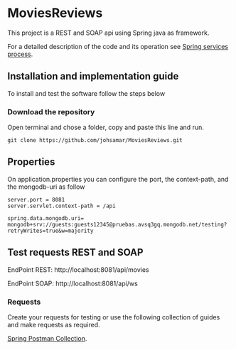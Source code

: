# MoviesReviews
This project is a REST and SOAP api using Spring java as framework.

For a detailed description of the code and its operation see [Spring services process](https://github.com/johsamar/MoviesReviews/blob/main/Servicio_Spring.pdf).

## Installation and implementation guide

To install and test the software follow the steps below

### Download the repository
Open terminal and chose a folder, copy and paste this line and run.

```
git clone https://github.com/johsamar/MoviesReviews.git
```
## Properties

On application.properties you can configure the port, the context-path, and the mongodb-uri as follow
```
server.port = 8081
server.servlet.context-path = /api

spring.data.mongodb.uri= mongodb+srv://guests:guests12345@pruebas.avsq3gq.mongodb.net/testing?retryWrites=true&w=majority
```

## Test requests REST and SOAP

EndPoint REST: http://localhost:8081/api/movies

EndPoint SOAP: http://localhost:8081/api/ws

### Requests
Create your requests for testing or use the following collection of guides and make requests as required.

[Spring Postman Collection](https://cloudy-moon-21529.postman.co/workspace/Team-Workspace~17fcb084-648d-4435-830b-7ca5cd411a4b/collection/19314677-bffa6b12-c5cc-42e3-84bd-30513b6cdb22?action=share&creator=19314677).
